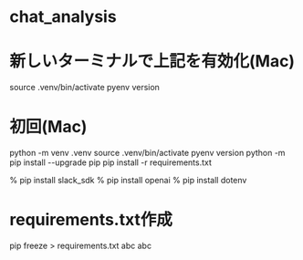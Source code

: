 # chat_analysis

# 新しいターミナルで上記を有効化(Mac)
source .venv/bin/activate
pyenv version

# 初回(Mac)
python -m venv .venv
source .venv/bin/activate
pyenv version
python -m pip install --upgrade pip
pip install -r requirements.txt

% pip install slack_sdk
% pip install openai
% pip install dotenv

# requirements.txt作成
pip freeze > requirements.txt
abc
abc
